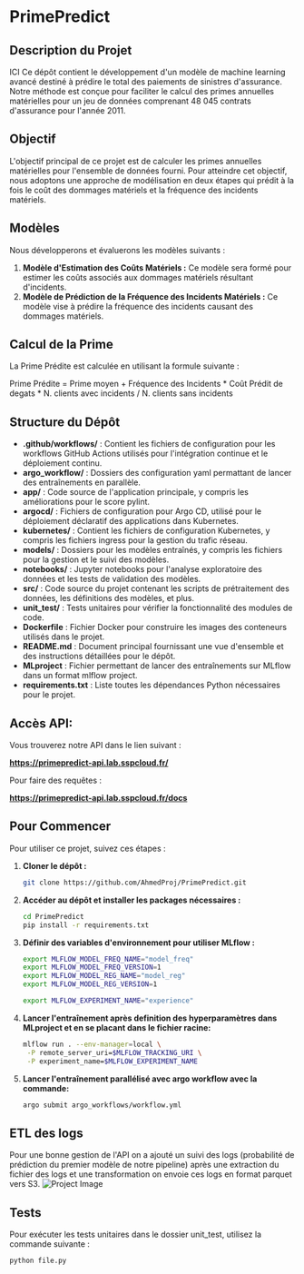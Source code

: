 # PrimePredict


## Description du Projet
ICI  Ce dépôt contient le développement d'un modèle de machine learning avancé destiné à prédire le total des paiements de sinistres d'assurance. Notre méthode est conçue pour faciliter le calcul des primes annuelles matérielles pour un jeu de données comprenant 48 045 contrats d'assurance pour l'année 2011.

## Objectif
L'objectif principal de ce projet est de calculer les primes annuelles matérielles pour l'ensemble de données fourni. Pour atteindre cet objectif, nous adoptons une approche de modélisation en deux étapes qui prédit à la fois le coût des dommages matériels et la fréquence des incidents matériels.

## Modèles
Nous développerons et évaluerons les modèles suivants :

1. **Modèle d'Estimation des Coûts Matériels :** Ce modèle sera formé pour estimer les coûts associés aux dommages matériels résultant d'incidents.
2. **Modèle de Prédiction de la Fréquence des Incidents Matériels :** Ce modèle vise à prédire la fréquence des incidents causant des dommages matériels.

## Calcul de la Prime
La Prime Prédite est calculée en utilisant la formule suivante :

Prime Prédite = Prime moyen + Fréquence des Incidents * Coût Prédit de degats * N. clients avec incidents / N. clients sans incidents

## Structure du Dépôt

- **.github/workflows/** : Contient les fichiers de configuration pour les workflows GitHub Actions utilisés pour l'intégration continue et le déploiement continu.
- **argo_workflow/** : Dossiers des configuration yaml permattant de lancer des entraînements en parallèle.
- **app/** : Code source de l'application principale, y compris les améliorations pour le score pylint.
- **argocd/** : Fichiers de configuration pour Argo CD, utilisé pour le déploiement déclaratif des applications dans Kubernetes.
- **kubernetes/** : Contient les fichiers de configuration Kubernetes, y compris les fichiers ingress pour la gestion du trafic réseau.
- **models/** : Dossiers pour les modèles entraînés, y compris les fichiers pour la gestion et le suivi des modèles.
- **notebooks/** : Jupyter notebooks pour l'analyse exploratoire des données et les tests de validation des modèles.
- **src/** : Code source du projet contenant les scripts de prétraitement des données, les définitions des modèles, et plus.
- **unit_test/** : Tests unitaires pour vérifier la fonctionnalité des modules de code.
- **Dockerfile** : Fichier Docker pour construire les images des conteneurs utilisés dans le projet.
- **README.md** : Document principal fournissant une vue d'ensemble et des instructions détaillées pour le dépôt.
- **MLproject** : Fichier permettant de lancer des entraînements sur MLflow dans un format mlflow project. 
- **requirements.txt** : Liste toutes les dépendances Python nécessaires pour le projet.

## Accès API:
Vous trouverez notre API dans le lien suivant : 

**https://primepredict-api.lab.sspcloud.fr/**

Pour faire des requêtes : 

**https://primepredict-api.lab.sspcloud.fr/docs**


## Pour Commencer

Pour utiliser ce projet, suivez ces étapes :

1. **Cloner le dépôt :**
   ```bash
   git clone https://github.com/AhmedProj/PrimePredict.git
2. **Accéder au dépôt et installer les packages nécessaires :**
   ```bash
   cd PrimePredict
   pip install -r requirements.txt
3. **Définir des variables d'environnement pour utiliser MLflow :**
   ```bash
   export MLFLOW_MODEL_FREQ_NAME="model_freq"
   export MLFLOW_MODEL_FREQ_VERSION=1 
   export MLFLOW_MODEL_REG_NAME="model_reg"
   export MLFLOW_MODEL_REG_VERSION=1 

   export MLFLOW_EXPERIMENT_NAME="experience"

5. **Lancer l'entraînement après definition des hyperparamètres dans MLproject et en se placant dans le fichier racine:**
   ```bash
   mlflow run . --env-manager=local \
    -P remote_server_uri=$MLFLOW_TRACKING_URI \
    -P experiment_name=$MLFLOW_EXPERIMENT_NAME

6. **Lancer l'entraînement parallélisé avec argo workflow avec la commande:**
   ```bash
   argo submit argo_workflows/workflow.yml

## ETL des logs

Pour une bonne gestion de l'API on a ajouté un suivi des logs (probabilité de prédiction du premier modèle de notre pipeline) après une extraction du fichier des logs et une transformation on envoie ces logs en format parquet vers S3.
![Project Image](data_S3.png)

## Tests

Pour exécuter les tests unitaires dans le dossier unit_test, utilisez la commande suivante :
```bash
python file.py
